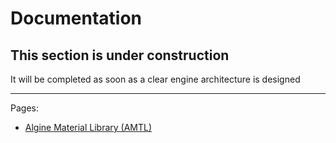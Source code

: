 # Documentation
## This section is under construction
It will be completed as soon as a clear engine architecture is designed
___
Pages:
* [Algine Material Library (AMTL)](amtl/README.md)
